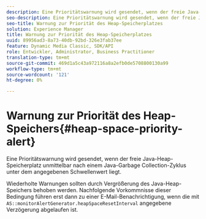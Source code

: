 ```yaml
---
description: Eine Prioritätswarnung wird gesendet, wenn der freie Java-Heap-Speicherplatz unmittelbar nach einem Java-Garbage Collection-Zyklus unter dem angegebenen Schwellenwert liegt.
seo-description: Eine Prioritätswarnung wird gesendet, wenn der freie Java-Heap-Speicherplatz unmittelbar nach einem Java-Garbage Collection-Zyklus unter dem angegebenen Schwellenwert liegt.
seo-title: Warnung zur Priorität des Heap-Speicherplatzes
solution: Experience Manager
title: Warnung zur Priorität des Heap-Speicherplatzes
uuid: 89956ad3-8a73-40db-92bd-326e3fab37ee
feature: Dynamic Media Classic, SDK/API
role: Entwickler, Administrator, Business Practitioner
translation-type: tm+mt
source-git-commit: 469d1a5c43a972116a8a2efb0de5708800130a99
workflow-type: tm+mt
source-wordcount: '121'
ht-degree: 0%

---
```



# Warnung zur Priorität des Heap-Speichers{#heap-space-priority-alert}

Eine Prioritätswarnung wird gesendet, wenn der freie Java-Heap-Speicherplatz unmittelbar nach einem Java-Garbage Collection-Zyklus unter dem angegebenen Schwellenwert liegt.

Wiederholte Warnungen sollten durch Vergrößerung des Java-Heap-Speichers behoben werden. Nachfolgende Vorkommnisse dieser Bedingung führen erst dann zu einer E-Mail-Benachrichtigung, wenn die mit `AS::monitorAlertGenerator.heapSpaceResetInterval` angegebene Verzögerung abgelaufen ist.
